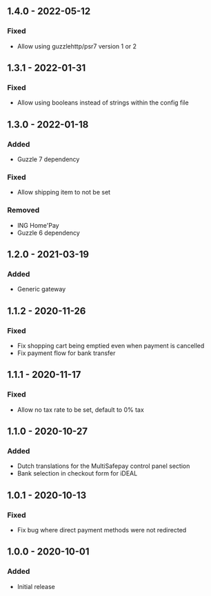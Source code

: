 ## 1.4.0 - 2022-05-12

### Fixed
- Allow using guzzlehttp/psr7 version 1 or 2

## 1.3.1 - 2022-01-31

### Fixed
- Allow using booleans instead of strings within the config file

## 1.3.0 - 2022-01-18

### Added
- Guzzle 7 dependency

### Fixed
- Allow shipping item to not be set

### Removed
- ING Home'Pay
- Guzzle 6 dependency

## 1.2.0 - 2021-03-19

### Added
- Generic gateway

## 1.1.2 - 2020-11-26

### Fixed
- Fix shopping cart being emptied even when payment is cancelled
- Fix payment flow for bank transfer

## 1.1.1 - 2020-11-17

### Fixed
- Allow no tax rate to be set, default to 0% tax

## 1.1.0 - 2020-10-27

### Added
- Dutch translations for the MultiSafepay control panel section
- Bank selection in checkout form for iDEAL

## 1.0.1 - 2020-10-13

### Fixed
- Fix bug where direct payment methods were not redirected

## 1.0.0 - 2020-10-01

### Added
- Initial release
